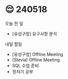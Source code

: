 # 😌 240518

오늘 한 일

* \[유성구청] 요구사항 분석

내일 할일

* \[유성구청] Offline Meeting
* \[Stevia] Offline Meeting
* SQL 수업 준비
* 정처기 공부

